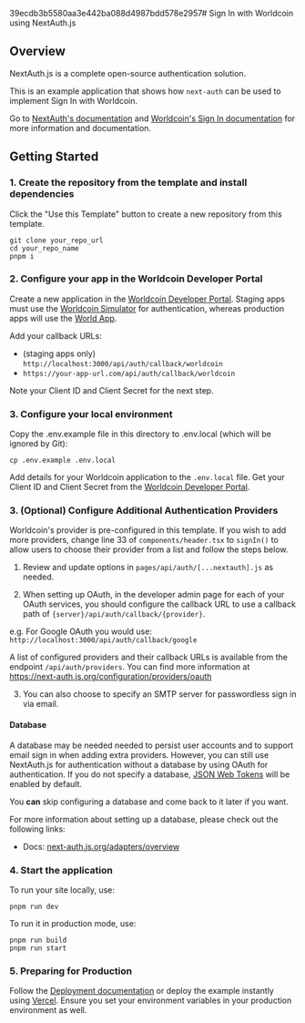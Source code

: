 39ecdb3b5580aa3e442ba088d4987bdd578e2957# Sign In with Worldcoin using NextAuth.js

## Overview

NextAuth.js is a complete open-source authentication solution.

This is an example application that shows how `next-auth` can be used to implement Sign In with Worldcoin.

Go to [NextAuth's documentation](https://next-auth.js.org) and [Worldcoin's Sign In documentation](https://docs.worldcoin.org/quick-start/sign-in) for more information and documentation.

## Getting Started

### 1. Create the repository from the template and install dependencies

Click the "Use this Template" button to create a new repository from this template.

```
git clone your_repo_url
cd your_repo_name
pnpm i
```

### 2. Configure your app in the Worldcoin Developer Portal

Create a new application in the [Worldcoin Developer Portal](https://developer.worldcoin.org/). Staging apps must use the [Worldcoin Simulator](https://simulator.worldcoin.org) for authentication, whereas production apps will use the [World App](https://worldcoin.org/download).

Add your callback URLs:
  - (staging apps only) `http://localhost:3000/api/auth/callback/worldcoin`
  - `https://your-app-url.com/api/auth/callback/worldcoin`

Note your Client ID and Client Secret for the next step.

### 3. Configure your local environment

Copy the .env.example file in this directory to .env.local (which will be ignored by Git):

```
cp .env.example .env.local
```

Add details for your Worldcoin application to the `.env.local` file. Get your Client ID and Client Secret from the [Worldcoin Developer Portal](https://developer.worldcoin.org/).

### 3. (Optional) Configure Additional Authentication Providers

Worldcoin's provider is pre-configured in this template. If you wish to add more providers, change line 33 of `components/header.tsx` to `signIn()` to allow users to choose their provider from a list and follow the steps below.

1. Review and update options in `pages/api/auth/[...nextauth].js` as needed.

2. When setting up OAuth, in the developer admin page for each of your OAuth services, you should configure the callback URL to use a callback path of `{server}/api/auth/callback/{provider}`.

e.g. For Google OAuth you would use: `http://localhost:3000/api/auth/callback/google`

A list of configured providers and their callback URLs is available from the endpoint `/api/auth/providers`. You can find more information at https://next-auth.js.org/configuration/providers/oauth

3. You can also choose to specify an SMTP server for passwordless sign in via email.

#### Database

A database may be needed needed to persist user accounts and to support email sign in when adding extra providers. However, you can still use NextAuth.js for authentication without a database by using OAuth for authentication. If you do not specify a database, [JSON Web Tokens](https://jwt.io/introduction) will be enabled by default.

You **can** skip configuring a database and come back to it later if you want.

For more information about setting up a database, please check out the following links:

- Docs: [next-auth.js.org/adapters/overview](https://next-auth.js.org/adapters/overview)

### 4. Start the application

To run your site locally, use:

```
pnpm run dev
```

To run it in production mode, use:

```
pnpm run build
pnpm run start
```

### 5. Preparing for Production

Follow the [Deployment documentation](https://authjs.dev/guides/basics/deployment) or deploy the example instantly using [Vercel](https://vercel.com). Ensure you set your environment variables in your production environment as well.
